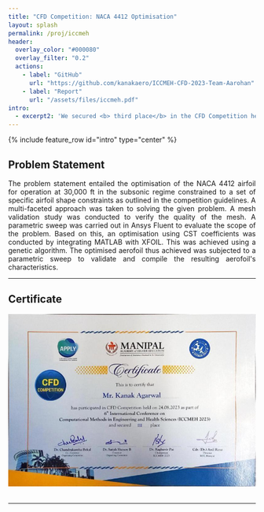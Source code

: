 ```yaml
---
title: "CFD Competition: NACA 4412 Optimisation"
layout: splash
permalink: /proj/iccmeh
header:
  overlay_color: "#000080"
  overlay_filter: "0.2"
  actions:
    - label: "GitHub"
      url: "https://github.com/kanakaero/ICCMEH-CFD-2023-Team-Aarohan"
    - label: "Report"
      url: "/assets/files/iccmeh.pdf"
intro: 
  - excerpt2: 'We secured <b> third place</b> in the CFD Competition held as a part of the International Conference on Computational Methods in Engineering and Health Sciences (ICCMEH) 2023.'
---
```

{% include feature_row id="intro" type="center" %}
<h2>Problem Statement</h2>
<p align="justify"> The problem statement entailed the optimisation of the NACA 4412 airfoil for operation at 30,000 ft in the subsonic regime constrained to a set of specific airfoil shape constraints as outlined in the competition guidelines. A multi-faceted approach was taken to solving the given problem. A mesh validation study was conducted to verify the quality of the mesh. A parametric sweep was carried out in Ansys Fluent to evaluate the scope of the problem. Based on this, an optimisation using CST coefficients was conducted by integrating MATLAB with XFOIL. This was achieved using a genetic algorithm. The optimised aerofoil thus achieved was subjected to a parametric sweep to validate and compile the resulting aerofoil's characteristics. </p>
<hr>
<h2>Certificate</h2>
<img src="/assets/images/iccmeh.jpeg">
<br>
<br>
<hr>

